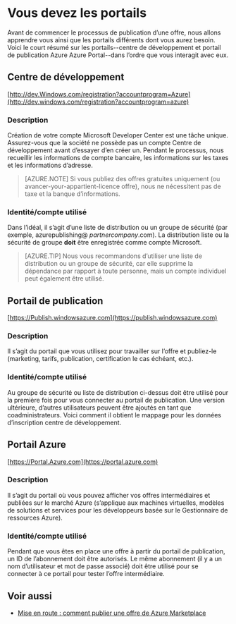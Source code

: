 <properties
   pageTitle="Vue d’ensemble des divers portails nécessaires pour créer une offre de Marketplace | Microsoft Azure"
   description="Vue d’ensemble des divers portails nécessaires pour créer une offre de Marketplace"
   services="marketplace-publishing"
   documentationCenter=""
   authors="HannibalSII"
   manager="hascipio"
   editor=""/>

<tags
   ms.service="marketplace"
   ms.devlang="na"
   ms.topic="article"
   ms.tgt_pltfrm="na"
   ms.workload="na"
   ms.date="07/27/2016"
   ms.author="hascipio" />


# <a name="portals-you-will-need"></a>Vous devez les portails
Avant de commencer le processus de publication d’une offre, nous allons apprendre vous ainsi que les portails différents dont vous aurez besoin. Voici le court résumé sur les portails--centre de développement et portail de publication Azure Azure Portal--dans l’ordre que vous interagit avec eux.                                                                            
## <a name="developer-center"></a>Centre de développement
[http://dev.Windows.com/registration?accountprogram=Azure](http://dev.windows.com/registration?accountprogram=azure)
### <a name="description"></a>Description
Création de votre compte Microsoft Developer Center est une tâche unique. Assurez-vous que la société ne possède pas un compte Centre de développement avant d’essayer d’en créer un. Pendant le processus, nous recueillir les informations de compte bancaire, les informations sur les taxes et les informations d’adresse.

> [AZURE.NOTE] Si vous publiez des offres gratuites uniquement (ou avancer-your-appartient-licence offre), nous ne nécessitent pas de taxe et la banque d’informations.

### <a name="identityaccount-used"></a>Identité/compte utilisé
Dans l’idéal, il s’agit d’une liste de distribution ou un groupe de sécurité (par exemple, azurepublishing@ *partnercompany*.com). La distribution liste ou la sécurité de groupe **doit** être enregistrée comme compte Microsoft.

> [AZURE.TIP] Nous vous recommandons d’utiliser une liste de distribution ou un groupe de sécurité, car elle supprime la dépendance par rapport à toute personne, mais un compte individuel peut également être utilisé.

## <a name="publishing-portal"></a>Portail de publication
[https://Publish.windowsazure.com](https://publish.windowsazure.com)

### <a name="description"></a>Description
Il s’agit du portail que vous utilisez pour travailler sur l’offre et publiez-le (marketing, tarifs, publication, certification le cas échéant, etc.).

### <a name="identityaccount-used"></a>Identité/compte utilisé
Au groupe de sécurité ou liste de distribution ci-dessus doit être utilisé pour la première fois pour vous connecter au portail de publication. Une version ultérieure, d’autres utilisateurs peuvent être ajoutés en tant que coadministrateurs. Voici comment il obtient le mappage pour les données d’inscription centre de développement.

## <a name="azure-portal"></a>Portail Azure
[https://Portal.Azure.com](https://portal.azure.com)
### <a name="description"></a>Description
Il s’agit du portail où vous pouvez afficher vos offres intermédiaires et publiées sur le marché Azure (s’applique aux machines virtuelles, modèles de solutions et services pour les développeurs basée sur le Gestionnaire de ressources Azure).
### <a name="identityaccount-used"></a>Identité/compte utilisé
Pendant que vous êtes en place une offre à partir du portail de publication, un ID de l’abonnement doit être autorisés. Le même abonnement (il y a un nom d’utilisateur et mot de passe associé) doit être utilisé pour se connecter à ce portail pour tester l’offre intermédiaire.

## <a name="see-also"></a>Voir aussi
- [Mise en route : comment publier une offre de Azure Marketplace](marketplace-publishing-getting-started.md)
